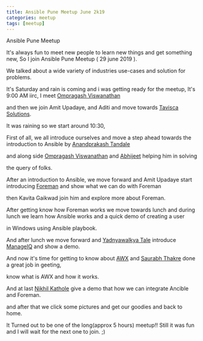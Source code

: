 ```yaml
---
title: Ansible Pune Meetup June 2k19
categories: meetup
tags: [meetup]
---
```


Ansible Pune Meetup


It's always fun to meet new people to learn new things and get something new, So I join Ansible Pune Meetup ( 29 june 2019 ).

We talked about a wide variety of industries use-cases and solution for problems.

It's Saturday and rain is coming and i was getting ready for the meetup, It's 9:00 AM iirc, I meet <a href="https://twitter.com/ompragash_v">Ompragash Viswanathan</a>

and then we join Amit Upadaye, and Aditi and move towards <a href="https://twitter.com/Tavisca">Tavisca Solutions</a>.

It was raining so we start around 10:30,

First of all, we all introduce ourselves and move a step ahead towards the introduction to Ansible by <a href="https://twitter.com/AnandprakashTan">Anandprakash Tandale</a>

and along side <a href="https://twitter.com/ompragash_v">Ompragash Viswanathan</a> and <a href="https://twitter.com/Pyro46">Abhijeet</a> helping him in solving

the query of folks.


After an introduction to Ansible, we move forward and Amit Upadaye start introducing <a href="https://twitter.com/ForemanProject">Foreman</a> and show what we can do with Foreman

then Kavita Gaikwad join him and explore more about Foreman.


After getting know how Foreman works we move towards lunch and during lunch we learn how Ansible works and a quick demo of creating a user

in Windows using Ansible playbook.


And after lunch we move forward and <a href="https://twitter.com/yvtale">Yadnyawalkya Tale</a> introduce <a href="https://twitter.com/manageiq">ManageIQ</a> and show a demo.


And now it's time for getting to know about <a href="https://www.ansible.com/products/awx-project">AWX</a> and <a href="https://twitter.com/saurabh_thakre_"> Saurabh Thakre</a> done a great job in geeting,

know what is AWX and how it works.


And at last <a href="https://twitter.com/NikhilKathole1">Nikhil Kathole</a> give a demo that how we can integrate Ancible and Foreman.


and after that we click some pictures and get our goodies and back to home.


It Turned out to be one of the long(approx 5 hours) meetup!! Still it was fun and I will wait for the next one to join. ;)